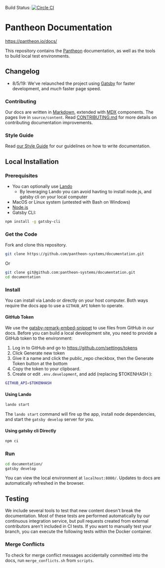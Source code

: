Build Status: [![Circle CI](https://circleci.com/gh/pantheon-systems/documentation.svg?style=svg)](https://circleci.com/gh/pantheon-systems/documentation)


Pantheon Documentation
======================

https://pantheon.io/docs/

This repository contains the [Pantheon](https://pantheon.io) documentation, as well as the tools to build local test environments.

## Changelog

 - 8/5/19: We've relaunched the project using [Gatsby](https://www.gatsbyjs.org) for faster development, and _much_ faster page speed.

### Contributing
Our docs are written in [Markdown](https://daringfireball.net/projects/markdown/), extended with [MDX](https://github.com/mdx-js/mdx) components. The pages live in `source/content`. Read [CONTRIBUTING.md](<CONTRIBUTING.md>) for more details on contributing documentation improvements.

### Style Guide
Read [our Style Guide](https://pantheon.io/docs/style-guide/) for our guidelines on how to write documentation.

## Local Installation

### Prerequisites
  - You can optionally use [Lando](https://docs.lando.dev)
    - By leveraging Lando you can avoid havting to install node.js, and gatsby cli on your local computer
  - MacOS or Linux system (untested with Bash on Windows)
  - [Node.js](https://nodejs.org/en/)
  - Gatsby CLI:

```bash
npm install -g gatsby-cli
```

### Get the Code

Fork and clone this repository.

```bash
git clone https://github.com/pantheon-systems/documentation.git
```

Or

```bash
git clone git@github.com:pantheon-systems/documentation.git
cd documentation
```

### Install

You can install via Lando or directly on your host computer. Both ways require the docs app to use a `GITHUB_API` token to operate.

#### GitHub Token
We use the [gatsby-remark-embed-snippet](https://github.com/gatsbyjs/gatsby/tree/master/packages/gatsby-remark-embed-snippet) to use files from GitHub in our docs. Before you can build a local development site, you need to provide a GitHub token to the environment:

1. Log in to GitHub and go to <https://github.com/settings/tokens>
1. Click Generate new token
1. Give it a name and click the public_repo checkbox, then the Generate Token button at the bottom
1. Copy the token to your clipboard.
1. Create or edit `.env.development`, and add (replacing $TOKENHASH ):

```bash
GITHUB_API=$TOKENHASH
```

#### Using Lando

```bash
lando start
```

The `lando start` command will fire up the app, install node dependencies, and start the `gatsby develop` server for you.

#### Using gatsby cli Directly
```bash
npm ci
```

### Run

```bash
cd documentation/
gatsby develop
```

You can view the local environment at `localhost:8000/`. Updates to docs are automatically refreshed in the browser.


## Testing

We include several tools to test that new content doesn't break the documentation. Most of these tests are performed automatically by our continuous integration service, but pull requests created from external contributors aren't included in CI tests. If you want to manually test your branch, you can execute the following tests within the Docker container.

### Merge Conflicts

To check for merge conflict messages accidentally committed into the docs, run `merge_conflicts.sh` from `scripts`.

